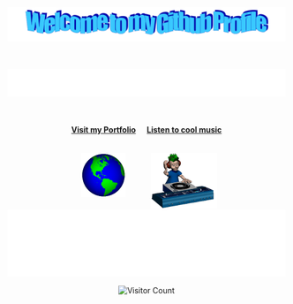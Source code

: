 <!-- "Hero" Header -->
<div style="display: flex; flex-direction: column; align-items: center;">
  <img src="./images/welcome.png" style="max-width: 100%;" alt="Welcome to my Github Profile" />
  <br />
  <br />
  <br />

  <img height="50" alt="My Name is Anil and I like MERN" src="./images/Personal_note.svg" />

  <br />
  <br />
  <br />
</div>

<!-- Social -->
<div style="display: flex; justify-content: center;">
  <div style="text-align: center; margin-right: 20px;">
    <a href="https://anil639.github.io/portfolio/">
      <strong>Visit my Portfolio </strong>
      <br />
      <br />
      <br />
      <img alt="Globe" height="80" src="./images/globe.gif">
    </a>
  </div>

  <div style="text-align: center;">
    <a href="https://www.youtube.com/watch?v=Z7yjP-6Uxe8">
      <strong>Listen to cool music</strong>
      <br />
      <br />
      <br />
      <img height="100" alt="Music" src="./images/music.gif">
    </a>
  </div>
</div>

<!-- Footer -->
<div style="display: flex; flex-direction: column; align-items: center;">
  <img height="120" alt="Thanks for visiting me" width="100%" src="./images/footerNote.svg" />
  <br />
  <img src="https://profile-counter.glitch.me/anil639/count.svg" alt="Visitor Count">
</div>
